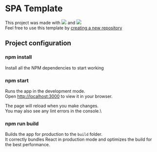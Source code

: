 # SPA Template

This project was made with <img src="https://img.shields.io/badge/-React-000000?style=flat&logo=react&logoColor=00c8ff"> and <img src="https://img.shields.io/badge/-Bootstrap-563D7C?style=flat&logo=bootstrap&logoColor=white">\
Feel free to use this template by [creating a new repository](https://github.com/new?template_name=template-spa&template_owner=matiasgomez05)


## Project configuration

### npm install

Install all the NPM dependencies to start working

### npm start

Runs the app in the development mode.\
Open [http://localhost:3000](http://localhost:3000) to view it in your browser.

The page will reload when you make changes.\
You may also see any lint errors in the console.\

### npm run build

Builds the app for production to the `build` folder.\
It correctly bundles React in production mode and optimizes the build for the best performance.
